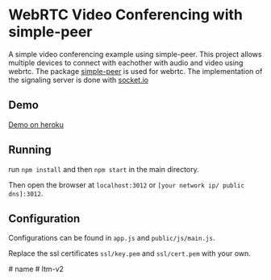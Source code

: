 # WebRTC Video Conferencing with simple-peer
A simple video conferencing example using simple-peer.
This project allows multiple devices to connect with eachother with audio and video using webrtc.
The package [simple-peer](https://github.com/feross/simple-peer) is used for webrtc.
The implementation of the signaling server is done with [socket.io](https://socket.io/)

## Demo
[Demo on heroku](https://dirvann-webrtc-video.herokuapp.com/)

## Running

run `npm install` and then `npm start` in the main directory.

Then open the browser at `localhost:3012` or `[your network ip/ public dns]:3012`.



## Configuration

Configurations can be found in `app.js` and `public/js/main.js`.

Replace the ssl certificates `ssl/key.pem` and `ssl/cert.pem` with your own.

#   n a m e  
 #   l t m - v 2  
 